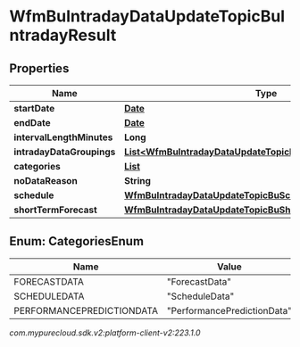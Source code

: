 # WfmBuIntradayDataUpdateTopicBuIntradayResult


## Properties

| Name | Type | Description | Notes |
| ------------ | ------------- | ------------- | ------------- |
| **startDate** | [**Date**](Date) |  |  [optional] |
| **endDate** | [**Date**](Date) |  |  [optional] |
| **intervalLengthMinutes** | **Long** |  |  [optional] |
| **intradayDataGroupings** | [**List&lt;WfmBuIntradayDataUpdateTopicBuIntradayDataGroup&gt;**](WfmBuIntradayDataUpdateTopicBuIntradayDataGroup) |  |  [optional] |
| **categories** | [**List<CategoriesEnum>**](#Enum--CategoriesEnum) |  |  [optional] |
| **noDataReason** | **String** |  |  [optional] |
| **schedule** | [**WfmBuIntradayDataUpdateTopicBuScheduleReference**](WfmBuIntradayDataUpdateTopicBuScheduleReference) |  |  [optional] |
| **shortTermForecast** | [**WfmBuIntradayDataUpdateTopicBuShortTermForecastReference**](WfmBuIntradayDataUpdateTopicBuShortTermForecastReference) |  |  [optional] |


## Enum: CategoriesEnum

| Name | Value |
| ---- | ----- |
| FORECASTDATA | &quot;ForecastData&quot; |
| SCHEDULEDATA | &quot;ScheduleData&quot; |
| PERFORMANCEPREDICTIONDATA | &quot;PerformancePredictionData&quot; |




_com.mypurecloud.sdk.v2:platform-client-v2:223.1.0_
